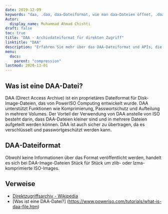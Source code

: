 ```yaml
---
date: 2019-12-09
keywords: "daa, .daa, daa-Dateiformat, wie man daa-Dateien öffnet, .daa-Erweiterung, daa-Erweiterung"
Autor:
  display_name: Muhammad Ahmad Chishti
draft: false
toc: true
title: "DAA - Archivdateiformat für direkten Zugriff"
linktitle: "DAA"
description: "Erfahren Sie mehr über das DAA-Dateiformat und APIs, die DAA-Dateien erstellen und öffnen können."
menu:
  docs:
    parent: "compression"
lastmod: 2020-13-01
---
```


## Was ist eine DAA-Datei? ##

DAA (Direct Access Archive) ist ein proprietäres Dateiformat für Disk-Image-Dateien, das von PowerISO Computing entwickelt wurde. DAA unterstützt Funktionen wie Komprimierung, Passwortschutz und Aufteilung in mehrere Volumes. Der Vorteil der Verwendung von DAA anstelle von ISO besteht darin, dass DAA-Dateien kleiner sind und in mehrere Dateien aufgeteilt werden können. DAA ist auch sicher zu übertragen, da es verschlüsselt und passwortgeschützt werden kann.

## DAA-Dateiformat ##

Obwohl keine Informationen über das Format veröffentlicht werden, handelt es sich bei DAA-Image-Dateien Stück für Stück um zlib- oder lzma-komprimierte ISO-Images.

## Verweise ##

- [Direktzugriffsarchiv - Wikipedia](https://en.wikipedia.org/wiki/Direct_Access_Archive)
- [Was ist eine DAA-Datei?] (https://www.poweriso.com/tutorials/what-is-daa-file.htm)

